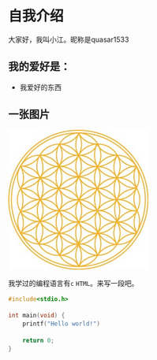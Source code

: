 # 自我介绍
大家好，我叫小江。昵称是quasar1533

## 我的爱好是：
* 我爱好的东西
  
## 一张图片
![这是一个图片](unnamed.jpg)

我学过的编程语言有`c` `HTML`。来写一段吧。
```c
#include<stdio.h>

int main(void) {
    printf("Hello world!")
    
    return 0;
}
```